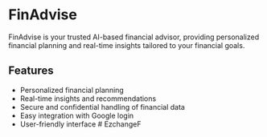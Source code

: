 # FinAdvise

FinAdvise is your trusted AI-based financial advisor, providing personalized financial planning and real-time insights tailored to your financial goals.

## Features

- Personalized financial planning
- Real-time insights and recommendations
- Secure and confidential handling of financial data
- Easy integration with Google login
- User-friendly interface
#   E z c h a n g e F  
 